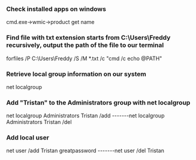 ### Check installed apps on windows
cmd.exe->wmic->product get name

### Find file with txt extension starts from C:\Users\Freddy recursively, output the path of the file to our terminal
forfiles /P C:\Users\Freddy /S /M *.txt /c "cmd /c echo @PATH"

### Retrieve local group information on our system
net localgroup

### Add "Tristan" to the Administrators group with net localgroup
net localgroup Administrators Tristan /add
-------net localgroup Administrators Tristan /del

### Add local user
net user /add Tristan greatpassword
-------net user /del Tristan

